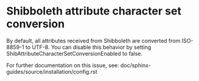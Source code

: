 # Shibboleth attribute character set conversion

By default, all attributes received from Shibboleth are converted from ISO-8859-1 to UTF-8.
You can disable this behavior by setting ShibAttributeCharacterSetConversionEnabled to false.

For further documentation on this issue, see: doc/sphinx-guides/source/installation/config.rst
